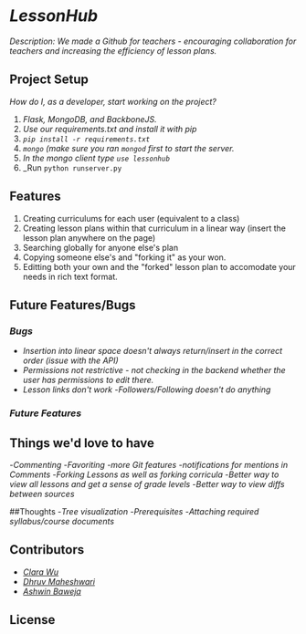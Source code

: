 # _LessonHub_

_Description: We made a Github for teachers - encouraging collaboration for teachers and increasing the efficiency of lesson plans._

## Project Setup

_How do I, as a developer, start working on the project?_ 

1. _Flask, MongoDB, and BackboneJS._
2. _Use our requirements.txt and install it with pip_
3. _`pip install -r requirements.txt`_
4. _`mongo` (make sure you ran `mongod` first to start the server._
5. _In the mongo client type `use lessonhub`_
6. _Run `python runserver.py`


## Features

1. Creating curriculums for each user (equivalent to a class)
2. Creating lesson plans within that curriculum in a linear way (insert the lesson plan anywhere on the page)
3. Searching globally for anyone else's plan 
4. Copying someone else's and "forking it" as your won.
4. Editting both your own and the "forked" lesson plan to accomodate your needs in rich text format.

## Future Features/Bugs

### _Bugs_

- _Insertion into linear space doesn't always return/insert in the correct order (issue with the API)_
- _Permissions not restrictive - not checking in the backend whether the user has permissions to edit there._
- _Lesson links don't work_
-_Followers/Following doesn't do anything_

### _Future Features_

## Things we'd love to have

-_Commenting_
-_Favoriting_
-_more Git features_
-_notifications for mentions in Comments_
-_Forking Lessons as well as forking corricula_
-_Better way to view all lessons and get a sense of grade levels_
-_Better way to view diffs between sources_

##Thoughts
-_Tree visualization_
-_Prerequisites_
-_Attaching required syllabus/course documents_

## Contributors

- _[Clara Wu](http://www.clarawu.com)_
- _[Dhruv Maheshwari](http://www.dhruvm.com)_
- _[Ashwin Baweja](https://www.facebook.com/ashwinb10)_

## License

